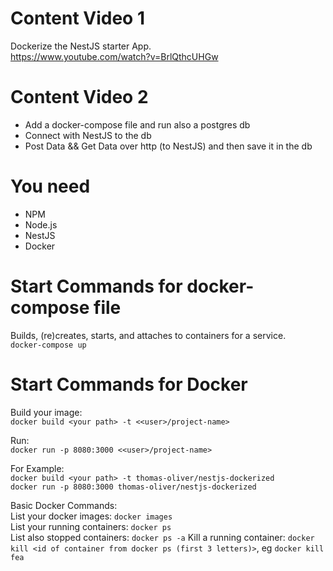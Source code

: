 # Content Video 1
Dockerize the NestJS starter App.  
https://www.youtube.com/watch?v=BrlQthcUHGw

# Content Video 2
- Add a docker-compose file and run also a postgres db
- Connect with NestJS to the db
- Post Data && Get Data over http (to NestJS) and then save it in the db

# You need
- NPM
- Node.js
- NestJS
- Docker

# Start Commands for docker-compose file
Builds, (re)creates, starts, and attaches to containers for a service.  
`docker-compose up`

# Start Commands for Docker
Build your image:  
`docker build <your path> -t <<user>/project-name>`  

Run:  
`docker run -p 8080:3000 <<user>/project-name>`  

For Example:  
`docker build <your path> -t thomas-oliver/nestjs-dockerized`  
`docker run -p 8080:3000 thomas-oliver/nestjs-dockerized`  

Basic Docker Commands:  
List your docker images: `docker images`  
List your running containers: `docker ps`  
List also stopped containers: `docker ps -a`
Kill a running container: `docker kill <id of container from docker ps (first 3 letters)>`, eg `docker kill fea`  





